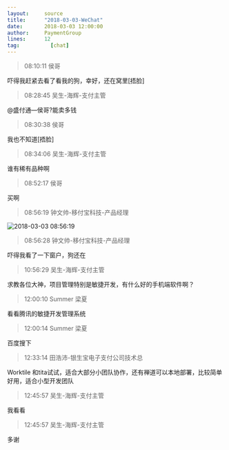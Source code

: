 ```yaml
---
layout:     source 
title:      "2018-03-03-WeChat"
date:       2018-03-03 12:00:00
author:     PaymentGroup
lines:      12 
tag:		  [chat]
---
```

> 08:10:11  侯哥  
   
吓得我赶紧去看了看我的狗，幸好，还在窝里[捂脸]  
   
> 08:28:45  吴生-海辉-支付主管  
   
@盛付通—侯哥?能卖多钱  
   
> 08:30:38  侯哥  
   
我也不知道[捂脸]  
   
> 08:34:06  吴生-海辉-支付主管  
   
谁有稀有品种啊  
   
> 08:52:17  侯哥  
   
买啊  
   
> 08:56:19  钟文帅-移付宝科技-产品经理  
   
![2018-03-03 08:56:19](http://static.cocolian.org/img/20180303_085619.png) 
   
> 08:56:28  钟文帅-移付宝科技-产品经理  
   
吓得我看了一下窗户，狗还在  
   
> 10:56:29  吴生-海辉-支付主管  
   
求教各位大神，项目管理特别是敏捷开发，有什么好的手机端软件啊？  
   
> 12:00:10  Summer 梁夏  
   
看看腾讯的敏捷开发管理系统  
   
> 12:00:14  Summer 梁夏  
   
百度搜下  
   
> 12:33:14  田浩沛-银生宝电子支付公司技术总  
   
Worktile 和tita试试，适合大部分小团队协作，还有禅道可以本地部署，比较简单好用，适合小型开发团队  
   
> 12:45:57  吴生-海辉-支付主管  
   
我看看  
   
> 12:45:57  吴生-海辉-支付主管  
   
多谢  
   
